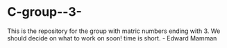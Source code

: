 # C-group--3-
This is the repository for the group with matric numbers ending with 3. 
We should decide on what to work on soon! time is short. - Edward Mamman 
